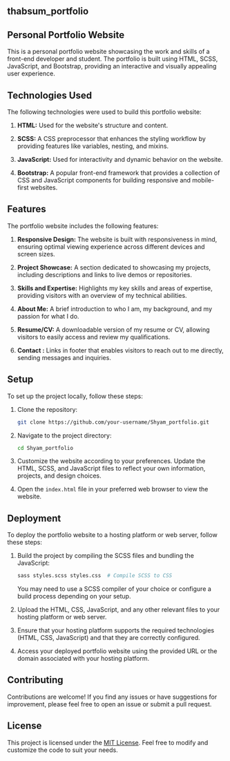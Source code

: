 ## thabsum_portfolio
## Personal Portfolio Website

This is a personal portfolio website showcasing the work and skills of a front-end developer and student. The portfolio is built using HTML, SCSS, JavaScript, and Bootstrap, providing an interactive and visually appealing user experience.

## Technologies Used

The following technologies were used to build this portfolio website:

1. **HTML:** Used for the website's structure and content.

2. **SCSS:** A CSS preprocessor that enhances the styling workflow by providing features like variables, nesting, and mixins.

3. **JavaScript:** Used for interactivity and dynamic behavior on the website.

4. **Bootstrap:** A popular front-end framework that provides a collection of CSS and JavaScript components for building responsive and mobile-first websites.

## Features

The portfolio website includes the following features:

1. **Responsive Design:** The website is built with responsiveness in mind, ensuring optimal viewing experience across different devices and screen sizes.

2. **Project Showcase:** A section dedicated to showcasing my projects, including descriptions and links to live demos or repositories.

3. **Skills and Expertise:** Highlights my key skills and areas of expertise, providing visitors with an overview of my technical abilities.

4. **About Me:** A brief introduction to who I am, my background, and my passion for what I do.

5. **Resume/CV:** A downloadable version of my resume or CV, allowing visitors to easily access and review my qualifications.

6. **Contact :** Links in footer that enables visitors to reach out to me directly, sending messages and inquiries.

## Setup

To set up the project locally, follow these steps:

1. Clone the repository:

   ```bash
   git clone https://github.com/your-username/Shyam_portfolio.git
   ```

2. Navigate to the project directory:

   ```bash
   cd Shyam_portfolio
   ```

3. Customize the website according to your preferences. Update the HTML, SCSS, and JavaScript files to reflect your own information, projects, and design choices.

4. Open the `index.html` file in your preferred web browser to view the website.

## Deployment

To deploy the portfolio website to a hosting platform or web server, follow these steps:

1. Build the project by compiling the SCSS files and bundling the JavaScript:

   ```bash
   sass styles.scss styles.css  # Compile SCSS to CSS
   ```

   You may need to use a SCSS compiler of your choice or configure a build process depending on your setup.

2. Upload the HTML, CSS, JavaScript, and any other relevant files to your hosting platform or web server.

3. Ensure that your hosting platform supports the required technologies (HTML, CSS, JavaScript) and that they are correctly configured.

4. Access your deployed portfolio website using the provided URL or the domain associated with your hosting platform.

## Contributing

Contributions are welcome! If you find any issues or have suggestions for improvement, please feel free to open an issue or submit a pull request.

## License

This project is licensed under the [MIT License](LICENSE). Feel free to modify and customize the code to suit your needs.
